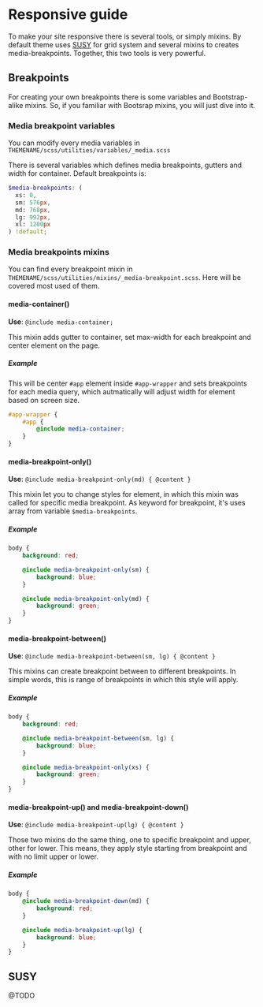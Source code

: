 # Responsive guide

To make your site responsive there is several tools, or simply mixins. By default theme uses [SUSY](http://susy.oddbird.net/) for grid system and several mixins to creates media-breakpoints. Together, this two tools is very powerful.

## Breakpoints

For creating your own breakpoints there is some variables and Bootstrap-alike mixins. So, if you familiar with Bootsrap mixins, you will just dive into it.

### Media breakpoint variables

You can modify every media variables in `THEMENAME/scss/utilities/variables/_media.scss`

There is several variables which defines media breakpoints, gutters and width for container. Default breakpoints is:

~~~scss
$media-breakpoints: (
  xs: 0,
  sm: 576px,
  md: 768px,
  lg: 992px,
  xl: 1200px
) !default;
~~~

### Media breakpoints mixins

You can find every breakpoint mixin in `THEMENAME/scss/utilities/mixins/_media-breakpoint.scss`. Here will be covered most used of them.

#### media-container()

**Use**: `@include media-container;`

This mixin adds gutter to container, set max-width for each breakpoint and center element on the page. 

##### Example

This will be center `#app` element inside `#app-wrapper` and sets breakpoints for each media query, which autmatically will adjust width for element based on screen size.

~~~scss
#app-wrapper {
    #app {
        @include media-container;
    }
}
~~~

#### media-breakpoint-only()

**Use**: `@include media-breakpoint-only(md) { @content }`

This mixin let you to change styles for element, in which this mixin was called for specific media breakpoint. As keyword for breakpoint, it's uses array from variable `$media-breakpoints`.

##### Example

~~~scss
body {
    background: red;

    @include media-breakpoint-only(sm) {
        background: blue;
    }

    @include media-breakpoint-only(md) {
        background: green;
    }
}
~~~

#### media-breakpoint-between()

**Use**: `@include media-breakpoint-between(sm, lg) { @content }`

This mixins can create breakpoint between to different breakpoints. In simple words, this is range of breakpoints in which this style will apply.

##### Example

~~~scss
body {
    background: red;

    @include media-breakpoint-between(sm, lg) {
        background: blue;
    }

    @include media-breakpoint-only(xs) {
        background: green;
    }
}
~~~


#### media-breakpoint-up() and media-breakpoint-down()

**Use**: `@include media-breakpoint-up(lg) { @content }`

Those two mixins do the same thing, one to specific breakpoint and upper, other for lower. This means, they apply style starting from breakpoint and with no limit upper or lower.

##### Example

~~~scss
body {
    @include media-breakpoint-down(md) {
        background: red;
    }

    @include media-breakpoint-up(lg) {
        background: blue;
    }
}
~~~

## SUSY

@TODO